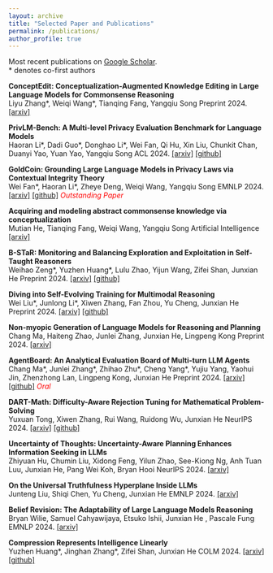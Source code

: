 ```yaml
---
layout: archive
title: "Selected Paper and Publications"
permalink: /publications/
author_profile: true
---
```


Most recent publications on [Google Scholar](https://scholar.google.com/citations?user=MdQZ-q8AAAAJ&hl=en).  
\* denotes co-first authors
<!-- $^\dagger$ denotes corresponding author/main advisor -->
**ConceptEdit: Conceptualization-Augmented Knowledge Editing in Large Language Models for Commonsense Reasoning**  
Liyu Zhang\*, Weiqi Wang\*, Tianqing Fang, Yangqiu Song
Preprint 2024. [[arxiv]](https://arxiv.org/pdf/2412.11418) 

**PrivLM-Bench: A Multi-level Privacy Evaluation Benchmark for Language Models**  
Haoran Li\*, Dadi Guo\*, Donghao Li\*, Wei Fan, Qi Hu, Xin Liu, Chunkit Chan, Duanyi Yao, Yuan Yao, Yangqiu Song
ACL 2024. [[arxiv]](https://aclanthology.org/2024.acl-long.4.pdf) [[github]](https://github.com/HKUST-KnowComp/PrivLM-Bench)

**GoldCoin: Grounding Large Language Models in Privacy Laws via Contextual Integrity Theory**  
Wei Fan\*, Haoran Li\*, Zheye Deng, Weiqi Wang, Yangqiu Song
EMNLP 2024. [[arxiv]](https://arxiv.org/pdf/2406.11149) [[github]](https://github.com/HKUST-KnowComp/GoldCoin)
<span style="color:red"><i>Outstanding Paper</i></span>

**Acquiring and modeling abstract commonsense knowledge via conceptualization**  
Mutian He, Tianqing Fang, Weiqi Wang, Yangqiu Song
Artificial Intelligence [[arxiv]](https://arxiv.org/pdf/2206.01532) 

<!-- ----- -->
**B-STaR: Monitoring and Balancing Exploration and Exploitation in Self-Taught Reasoners**  
Weihao Zeng\*, Yuzhen Huang\*, Lulu Zhao, Yijun Wang, Zifei Shan, Junxian He
Preprint 2024. [[arxiv]](https://arxiv.org/abs/2412.17256) [[github]](https://github.com/hkust-nlp/B-STaR)

**Diving into Self-Evolving Training for Multimodal Reasoning**  
Wei Liu\*, Junlong Li\*, Xiwen Zhang, Fan Zhou, Yu Cheng, Junxian He
Preprint 2024. [[arxiv]](https://arxiv.org/abs/2412.17451) [[github]](https://github.com/hkust-nlp/mstar)

**Non-myopic Generation of Language Models for Reasoning and Planning**  
Chang Ma, Haiteng Zhao, Junlei Zhang, Junxian He, Lingpeng Kong
Preprint 2024. [[arxiv]](https://arxiv.org/abs/2410.17195) 

**AgentBoard: An Analytical Evaluation Board of Multi-turn LLM Agents**  
Chang Ma\*, Junlei Zhang\*, Zhihao Zhu\*, Cheng Yang\*, Yujiu Yang, Yaohui Jin, Zhenzhong Lan, Lingpeng Kong, Junxian He
Preprint 2024. [[arxiv]](https://arxiv.org/abs/2401.13178) [[github]](https://github.com/hkust-nlp/AgentBoard)
<span style="color:red"><i>Oral</i></span>

**DART-Math: Difficulty-Aware Rejection Tuning for Mathematical Problem-Solving**  
Yuxuan Tong, Xiwen Zhang, Rui Wang, Ruidong Wu, Junxian He
NeurIPS 2024. [[arxiv]](https://arxiv.org/abs/2407.13690) [[github]](https://github.com/hkust-nlp/dart-math)

**Uncertainty of Thoughts: Uncertainty-Aware Planning Enhances Information Seeking in LLMs**  
Zhiyuan Hu, Chumin Liu, Xidong Feng, Yilun Zhao, See-Kiong Ng, Anh Tuan Luu, Junxian He, Pang Wei Koh, Bryan Hooi
NeurIPS 2024. [[arxiv]](https://arxiv.org/abs/2402.03271) 

**On the Universal Truthfulness Hyperplane Inside LLMs**  
Junteng Liu, Shiqi Chen, Yu Cheng, Junxian He
EMNLP 2024. [[arxiv]](https://arxiv.org/abs/2407.08582) 

**Belief Revision: The Adaptability of Large Language Models Reasoning**  
Bryan Wilie, Samuel Cahyawijaya, Etsuko Ishii, Junxian He , Pascale Fung
EMNLP 2024. [[arxiv]](https://arxiv.org/pdf/2406.19764) 

**Compression Represents Intelligence Linearly**  
Yuzhen Huang*, Jinghan Zhang*, Zifei Shan, Junxian He
COLM 2024. [[arxiv]](https://arxiv.org/abs/2404.09937) [[github]](https://github.com/hkust-nlp/llm-compression-intelligence)

<!-- ----- -->
